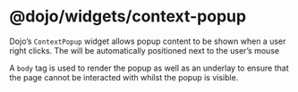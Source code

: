 <span class="citation" data-cites="dojo/widgets/context-popup"><span class="citation" data-cites="dojo/widgets/context-popup"><span class="citation" data-cites="dojo/widgets/context-popup"><span class="citation" data-cites="dojo/widgets/context-popup">@dojo/widgets/context-popup</span></span></span></span>
===================================================================================================================================================================================================================================================================================================================

Dojo’s `ContextPopup` widget allows popup content to be shown when a user right clicks. The will be automatically positioned next to the user’s mouse

A `body` tag is used to render the popup as well as an underlay to ensure that the page cannot be interacted with whilst the popup is visible.
